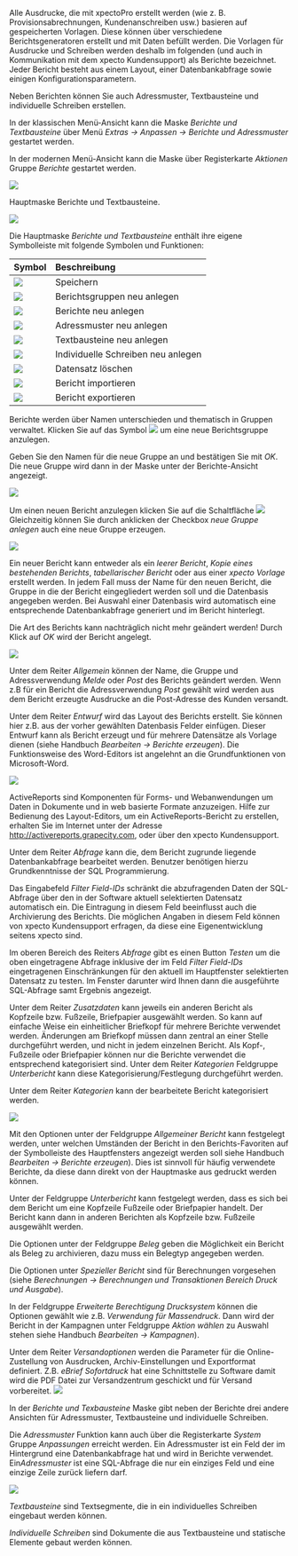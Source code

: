 Alle Ausdrucke, die mit xpectoPro erstellt werden (wie z. B. Provisionsabrechnungen, Kundenanschreiben usw.) basieren auf gespeicherten Vorlagen. 
Diese können über verschiedene Berichtsgeneratoren erstellt und mit Daten befüllt werden. Die Vorlagen für Ausdrucke und Schreiben werden deshalb im folgenden (und auch in Kommunikation mit dem xpecto Kundensupport) als Berichte bezeichnet. Jeder Bericht besteht aus einem Layout, einer Datenbankabfrage sowie einigen Konfigurationsparametern. 

Neben Berichten können Sie auch Adressmuster, Textbausteine und individuelle Schreiben erstellen.

In der klassischen Menü-Ansicht kann die Maske *Berichte und Textbausteine* über Menü *Extras → Anpassen → Berichte und Adressmuster* gestartet werden.

In der modernen Menü-Ansicht kann die Maske über Registerkarte *Aktionen* Gruppe *Berichte* gestartet werden.

![](http://xpecto.github.io/docs/xpecto/Extras/Anpassen/Berichte_und_Adressmuster/Berichte_Menue.png)

Hauptmaske Berichte und Textbausteine.

![](http://xpecto.github.io/docs/xpecto/Extras/Anpassen/Berichte_und_Adressmuster/Berichte_Main.png)

Die Hauptmaske *Berichte und Textbausteine* enthält ihre eigene Symbolleiste mit folgende Symbolen und Funktionen:

| Symbol          |    Beschreibung     |  
| ------------- |:-------------| 
| ![](http://xpecto.github.io/docs/xpecto/Extras/Anpassen/Berichte_und_Adressmuster/Speichern.png)  | Speichern| 
| ![](http://xpecto.github.io/docs/xpecto/Extras/Anpassen/Berichte_und_Adressmuster/Berichtsgruppe_anlegen.png)  |Berichtsgruppen neu anlegen| 
| ![](http://xpecto.github.io/docs/xpecto/Extras/Anpassen/Berichte_und_Adressmuster/Bericht_anlegen.png)  | Berichte neu anlegen | 
| ![](http://xpecto.github.io/docs/xpecto/Extras/Anpassen/Berichte_und_Adressmuster/Adressmuster_anlegen.png)  | Adressmuster neu anlegen | 
| ![](http://xpecto.github.io/docs/xpecto/Extras/Anpassen/Berichte_und_Adressmuster/Textbaustein_anlegen.png)  | Textbausteine neu anlegen | 
| ![](http://xpecto.github.io/docs/xpecto/Extras/Anpassen/Berichte_und_Adressmuster/Individuelles_Schreiben_anlegen.png)  | Individuelle Schreiben neu anlegen | 
| ![](http://xpecto.github.io/docs/xpecto/Extras/Anpassen/Berichte_und_Adressmuster/Datensatz_loeschen.png)  | Datensatz löschen| 
| ![](http://xpecto.github.io/docs/xpecto/Extras/Anpassen/Berichte_und_Adressmuster/Bericht_importieren.png)  | Bericht importieren|
|![](http://xpecto.github.io/docs/xpecto/Extras/Anpassen/Berichte_und_Adressmuster/Bericht_exportieren.png)   | Bericht exportieren| 

Berichte werden über Namen unterschieden und thematisch in Gruppen verwaltet. Klicken Sie auf das Symbol ![](http://xpecto.github.io/docs/xpecto/Extras/Anpassen/Berichte_und_Adressmuster/Berichtsgruppe_anlegen.png) um eine neue Berichtsgruppe anzulegen. 

Geben Sie den Namen für die neue Gruppe an und bestätigen Sie mit *OK*. Die neue Gruppe wird dann in der Maske unter der Berichte-Ansicht angezeigt.

 ![](http://xpecto.github.io/docs/xpecto/Extras/Anpassen/Berichte_und_Adressmuster/Berichtsgruppe.png)

Um einen neuen Bericht anzulegen klicken Sie auf die Schaltfläche ![](http://xpecto.github.io/docs/xpecto/Extras/Anpassen/Berichte_und_Adressmuster/Bericht_anlegen.png)
 Gleichzeitig können Sie durch anklicken der Checkbox *neue Gruppe anlegen* auch eine neue Gruppe erzeugen.

![](http://xpecto.github.io/docs/xpecto/Extras/Anpassen/Berichte_und_Adressmuster/Bericht_Gruppe.png)

Ein neuer Bericht kann entweder als ein *leerer Bericht*, *Kopie eines bestehenden Berichts*, *tabellarischer Bericht* oder aus einer *xpecto Vorlage* erstellt werden. 
In jedem Fall muss der Name für den neuen Bericht, die Gruppe in die der Bericht eingegliedert werden soll und die Datenbasis angegeben werden. Bei Auswahl einer Datenbasis wird automatisch eine entsprechende Datenbankabfrage generiert und im Bericht hinterlegt. 

Die Art des Berichts kann nachträglich nicht mehr geändert werden! Durch Klick auf *OK* wird der Bericht angelegt.

![](http://xpecto.github.io/docs/xpecto/Extras/Anpassen/Berichte_und_Adressmuster/Bericht_neu.png)

Unter dem Reiter *Allgemein* können der Name, die Gruppe und Adressverwendung *Melde* oder *Post* des Berichts geändert werden. Wenn z.B für ein Bericht die Adressverwendung *Post* gewählt wird werden aus dem Bericht erzeugte Ausdrucke an die Post-Adresse des Kunden versandt. 

Unter dem Reiter *Entwurf* wird das Layout des Berichts erstellt. Sie können hier z.B. aus der vorher gewählten Datenbasis Felder einfügen.
Dieser Entwurf kann als Bericht erzeugt und für mehrere Datensätze als Vorlage dienen (siehe Handbuch *Bearbeiten → Berichte erzeugen*). Die Funktionsweise des Word-Editors ist angelehnt an die Grundfunktionen von Microsoft-Word.

![](http://xpecto.github.io/docs/xpecto/Extras/Anpassen/Berichte_und_Adressmuster/Bericht_Entwurf.png)

ActiveReports sind Komponenten für Forms- und Webanwendungen um Daten in Dokumente und in web basierte Formate anzuzeigen. Hilfe zur Bedienung des Layout-Editors, um ein ActiveReports-Bericht zu erstellen, erhalten Sie im Internet unter der Adresse http://activereports.grapecity.com, oder über den xpecto Kundensupport.

Unter dem Reiter *Abfrage* kann die, dem Bericht zugrunde liegende Datenbankabfrage bearbeitet werden. 
Benutzer benötigen hierzu Grundkenntnisse der SQL Programmierung. 

Das Eingabefeld *Filter Field-IDs* schränkt die abzufragenden Daten der SQL-Abfrage über den in der Software aktuell selektierten Datensatz automatisch ein. Die Eintragung in diesem Feld beeinflusst auch die Archivierung des Berichts. Die möglichen Angaben in diesem Feld können von xpecto Kundensupport erfragen, da diese eine Eigenentwicklung seitens xpecto sind.

Im oberen Bereich des Reiters *Abfrage* gibt es einen Button *Testen* um die oben eingetragene Abfrage inklusive der im Feld *Filter Field-IDs* eingetragenen Einschränkungen für den aktuell im Hauptfenster selektierten Datensatz zu testen. Im Fenster darunter wird Ihnen dann die ausgeführte SQL-Abfrage samt Ergebnis angezeigt.

Unter dem Reiter *Zusatzdaten* kann jeweils ein anderen Bericht als Kopfzeile bzw. Fußzeile, Briefpapier ausgewählt werden. So kann auf einfache Weise ein einheitlicher Briefkopf für mehrere Berichte verwendet werden. Änderungen am Briefkopf müssen dann zentral an einer Stelle durchgeführt werden, und nicht in jedem einzelnen Bericht. Als Kopf-, Fußzeile oder Briefpapier können nur die Berichte verwendet die entsprechend kategorisiert sind. Unter dem Reiter *Kategorien* Feldgruppe *Unterbericht* kann diese Kategorisierung/Festlegung durchgeführt werden.

Unter dem Reiter *Kategorien* kann der bearbeitete Bericht kategorisiert werden. 

![](http://xpecto.github.io/docs/img/img_1461939783950.png)

Mit den Optionen unter der Feldgruppe *Allgemeiner Bericht* kann festgelegt werden, unter welchen Umständen der Bericht in den Berichts-Favoriten auf der Symbolleiste des Hauptfensters angezeigt werden soll siehe Handbuch *Bearbeiten → Berichte erzeugen*). Dies ist sinnvoll für häufig verwendete Berichte, da diese dann direkt von der Hauptmaske aus gedruckt werden können.

 Unter der Feldgruppe *Unterbericht* kann festgelegt werden, dass es sich bei dem Bericht um eine Kopfzeile Fußzeile oder Briefpapier handelt. Der Bericht kann dann in anderen Berichten als Kopfzeile bzw. Fußzeile ausgewählt werden. 

Die Optionen unter der Feldgruppe *Beleg* geben die Möglichkeit ein Bericht als Beleg zu archivieren, dazu muss ein Belegtyp angegeben werden.

 Die Optionen unter *Spezieller Bericht* sind für Berechnungen vorgesehen (siehe *Berechnungen → Berechnungen und Transaktionen Bereich Druck und Ausgabe*). 

In der Feldgruppe *Erweiterte Berechtigung Drucksystem* können die Optionen gewählt 
 wie z.B. *Verwendung für Massendruck*. Dann wird der Bericht in der Kampagnen unter Feldgruppe *Aktion wählen* zu Auswahl stehen siehe Handbuch *Bearbeiten → Kampagnen*).

Unter dem Reiter *Versandoptionen* werden die Parameter für die Online-Zustellung von Ausdrucken, Archiv-Einstellungen und Exportformat definiert. Z.B. *eBrief Sofortdruck* hat eine Schnittstelle zu Software damit wird die PDF Datei zur Versandzentrum geschickt und für Versand vorbereitet.
![](http://xpecto.github.io/docs/img/img_1461942065798.png)

In der *Berichte und Texbausteine* Maske gibt neben der Berichte drei andere Ansichten für  Adressmuster, Textbausteine und individuelle Schreiben.

Die *Adressmuster* Funktion kann auch über die Registerkarte *System* Gruppe *Anpassungen* erreicht werden.
Ein Adressmuster ist ein Feld der im Hintergrund eine Datenbankabfrage hat und wird in  Berichte verwendet.
Ein*Adressmuster* ist eine SQL-Abfrage die nur ein einziges Feld und eine einzige Zeile zurück liefern darf.

![](http://xpecto.github.io/docs/img/img_1461942683009.png)

*Textbausteine* sind Textsegmente, die in ein individuelles Schreiben eingebaut werden können. 

*Individuelle Schreiben* sind Dokumente die aus Textbausteine und statische Elemente gebaut werden können.